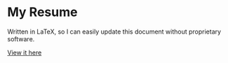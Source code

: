 My Resume
=========

Written in LaTeX, so I can easily update this document without proprietary software.

[View it here](https://shreve.io/resume/resume.pdf)
